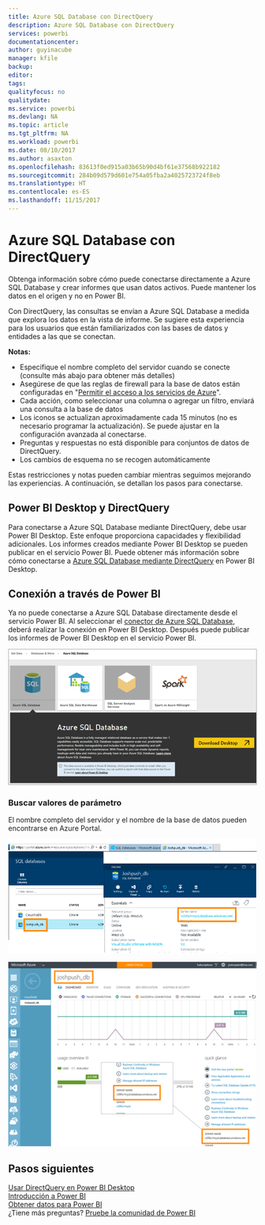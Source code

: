 ```yaml
---
title: Azure SQL Database con DirectQuery
description: Azure SQL Database con DirectQuery
services: powerbi
documentationcenter: 
author: guyinacube
manager: kfile
backup: 
editor: 
tags: 
qualityfocus: no
qualitydate: 
ms.service: powerbi
ms.devlang: NA
ms.topic: article
ms.tgt_pltfrm: NA
ms.workload: powerbi
ms.date: 08/10/2017
ms.author: asaxton
ms.openlocfilehash: 83613f0ed915a03b65b90d4bf61e37568b922182
ms.sourcegitcommit: 284b09d579d601e754a05fba2a4025723724f8eb
ms.translationtype: HT
ms.contentlocale: es-ES
ms.lasthandoff: 11/15/2017
---
```

# <a name="azure-sql-database-with-directquery"></a>Azure SQL Database con DirectQuery
Obtenga información sobre cómo puede conectarse directamente a Azure SQL Database y crear informes que usan datos activos. Puede mantener los datos en el origen y no en Power BI.

Con DirectQuery, las consultas se envían a Azure SQL Database a medida que explora los datos en la vista de informe. Se sugiere esta experiencia para los usuarios que están familiarizados con las bases de datos y entidades a las que se conectan.

**Notas:**

* Especifique el nombre completo del servidor cuando se conecte (consulte más abajo para obtener más detalles)
* Asegúrese de que las reglas de firewall para la base de datos están configuradas en "[Permitir el acceso a los servicios de Azure](https://msdn.microsoft.com/library/azure/ee621782.aspx)".
* Cada acción, como seleccionar una columna o agregar un filtro, enviará una consulta a la base de datos
* Los iconos se actualizan aproximadamente cada 15 minutos (no es necesario programar la actualización). Se puede ajustar en la configuración avanzada al conectarse.
* Preguntas y respuestas no está disponible para conjuntos de datos de DirectQuery.
* Los cambios de esquema no se recogen automáticamente

Estas restricciones y notas pueden cambiar mientras seguimos mejorando las experiencias. A continuación, se detallan los pasos para conectarse. 

## <a name="power-bi-desktop-and-directquery"></a>Power BI Desktop y DirectQuery
Para conectarse a Azure SQL Database mediante DirectQuery, debe usar Power BI Desktop. Este enfoque proporciona capacidades y flexibilidad adicionales. Los informes creados mediante Power BI Desktop se pueden publicar en el servicio Power BI. Puede obtener más información sobre cómo conectarse a [Azure SQL Database mediante DirectQuery](desktop-use-directquery.md) en Power BI Desktop. 

## <a name="connecting-through-power-bi"></a>Conexión a través de Power BI
Ya no puede conectarse a Azure SQL Database directamente desde el servicio Power BI. Al seleccionar el [conector de Azure SQL Database](https://app.powerbi.com/getdata/bigdata/azure-sql-database-with-live-connect), deberá realizar la conexión en Power BI Desktop. Después puede publicar los informes de Power BI Desktop en el servicio Power BI. 

![](media/service-azure-sql-database-with-direct-connect/azure-sql-database-in-power-bi.png)

### <a name="finding-parameter-values"></a>Buscar valores de parámetro
El nombre completo del servidor y el nombre de la base de datos pueden encontrarse en Azure Portal.

![](media/service-azure-sql-database-with-direct-connect/azureportnew_update.png)

![](media/service-azure-sql-database-with-direct-connect/azureportal_update.png)

## <a name="next-steps"></a>Pasos siguientes
[Usar DirectQuery en Power BI Desktop](desktop-use-directquery.md)  
[Introducción a Power BI](service-get-started.md)  
[Obtener datos para Power BI](service-get-data.md)  
¿Tiene más preguntas? [Pruebe la comunidad de Power BI](http://community.powerbi.com/)

